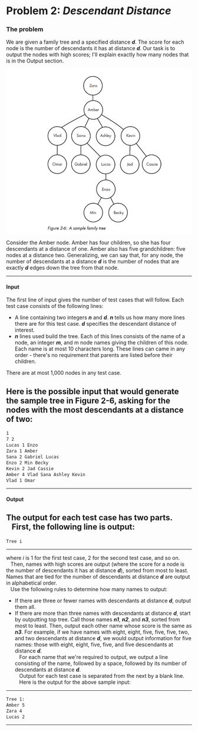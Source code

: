 # Problem 2: _Descendant Distance_

### The problem

We are given a family tree and a specified distance _**d**_. The score for each node is the number of descendants it has
at distance _**d**_. Our task is to output the nodes with high scores; I'll explain exactly how many nodes that is in
the Output section.

![A sample family tree](sample_family_tree.png)

Consider the Amber node. Amber has four children, so she has four descendants at a distance of one. Amber also has five
grandchildren: five nodes at a distance two. Generalizing, we can say that, for any node, the number of descendants at a
distance _**d**_ is the number of nodes that are exactly _**d**_ edges down the tree from that node.

---
#### Input
The first line of input gives the number of test cases that will follow. Each test case consists of the following lines:
- A line containing two integers _**n**_ and _**d**_. _**n**_ tells us how many more lines there are for this test case.
_**d**_ specifies the descendant distance of interest.
- _**n**_ lines used build the tree. Each of this lines consists of the name of a node, an integer _**m**_, and m node
names giving the children of this node. Each name is at most 10 characters long. These lines can came in any order - 
there's no requirement that parents are listed before their children.

There are at most 1,000 nodes in any test case.

Here is the possible input that would generate the sample tree in Figure 2-6, asking for the nodes with the most
descendants at a distance of two:
---

```
1
7 2
Lucas 1 Enzo
Zara 1 Amber
Sana 2 Gabriel Lucas
Enzo 2 Min Becky
Kevin 2 Jad Cassie
Amber 4 Vlad Sana Ashley Kevin
Vlad 1 Omar
```

---
#### Output
The output for each test case has two parts.  
&nbsp;&nbsp; First, the following line is output:
---

`Tree i`

---

where _i_ is 1 for the first test case, 2 for the second test case, and so on.  
&nbsp;&nbsp; Then, names with high scores are output (where the score for a node is the number of descendants it has at
distance _**d**_), sorted from most to least. Names that are tied for the number of descendants at distance _**d**_ are
output in alphabetical order.  
&nbsp;&nbsp; Use the following rules to determine how many names to output:
- If there are three or fewer names with descendants at distance _**d**_, output them all.
- If there are more than three names with descendants at distance _**d**_, start by outputting top tree. Call those
names _**n1**_, _**n2**_, and _**n3**_, sorted from most to least. Then, output each other name whose score is the same
as _**n3**_. For example, if we have names with eight, eight, five, five, five, two, and two descendants at distance
_**d**_, we would output information for five names: those with eight, eight, five, five, and five descendants at
distance _**d**_.  
&nbsp;&nbsp; For each name that we're required to output, we output a line consisting of the name, followed by a space,
followed by its number of descendants at distance _**d**_.  
&nbsp;&nbsp; Output for each test case is separated from the next by a blank line.  
&nbsp;&nbsp; Here is the output for the above sample input:

---

```
Tree 1:
Amber 5
Zara 4
Lucas 2
```

---
